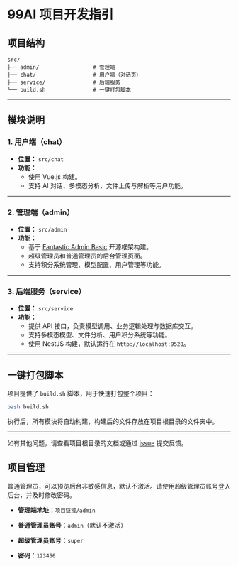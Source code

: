 # 99AI 项目开发指引

## 项目结构

```plaintext
src/
├── admin/                 # 管理端
├── chat/                  # 用户端（对话页）
├── service/               # 后端服务
└── build.sh               # 一键打包脚本
```

---

## 模块说明

### 1. 用户端（chat）

- **位置：** `src/chat`
- **功能：**
  - 使用 Vue.js 构建。
  - 支持 AI 对话、多模态分析、文件上传与解析等用户功能。

---

### 2. 管理端（admin）

- **位置：** `src/admin`
- **功能：**
  - 基于 [Fantastic Admin Basic](https://github.com/fantastic-admin/basic) 开源框架构建。
  - 超级管理员和普通管理员的后台管理页面。
  - 支持积分系统管理、模型配置、用户管理等功能。

---

### 3. 后端服务（service）

- **位置：** `src/service`
- **功能：**
  - 提供 API 接口，负责模型调用、业务逻辑处理与数据库交互。
  - 支持多模态模型、文件分析、用户积分系统等功能。
  - 使用 NestJS 构建，默认运行在 `http://localhost:9520`。

---

## 一键打包脚本

项目提供了 `build.sh` 脚本，用于快速打包整个项目：

```bash
bash build.sh
```

执行后，所有模块将自动构建，构建后的文件存放在项目根目录的文件夹中。

---

如有其他问题，请查看项目根目录的文档或通过 [issue](https://github.com/vastxie/99AI/issues) 提交反馈。

## 项目管理

普通管理员，可以预览后台非敏感信息，默认不激活。请使用超级管理员账号登入后台，并及时修改密码。

- **管理端地址**：`项目链接/admin`

- **普通管理员账号**：`admin`（默认不激活）

- **超级管理员账号**：`super`

- **密码**：`123456`
